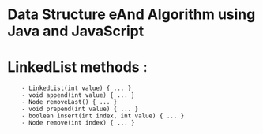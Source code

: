 # Data Structure eAnd Algorithm using Java and JavaScript

# LinkedList methods :
```chatinput
    - LinkedList(int value) { ... }
    - void append(int value) { ... }
    - Node removeLast() { ... }
    - void prepend(int value) { ... }
    - boolean insert(int index, int value) { ... }
    - Node remove(int index) { ... }
```